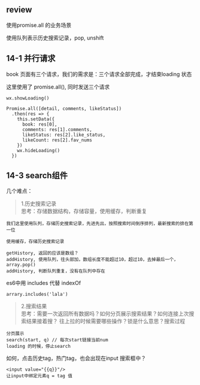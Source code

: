 
## review

使用promise.all 的业务场景

使用队列表示历史搜索记录，pop, unshift



## 14-1 并行请求

book 页面有三个请求，我们的需求是：三个请求全部完成，才结束loading 状态

这里使用了 promise.all(), 同时发送三个请求

	wx.showLoading()
	
	Promise.all([detail, comments, likeStatus])
	  .then(res => {
	    this.setData({
	      book: res[0],
	      comments: res[1].comments,
	      likeStatus: res[2].like_status,
	      likeCount: res[2].fav_nums
	    })
	    wx.hideLoading()
	  })
	  
## 14-3 search组件

几个难点：

> 1.历史搜索记录  
> 思考：存储数据结构，存储容量，使用缓存，判断重复
	
	我们这里使用队列，存储历史搜索记录，先进先出，按照搜索时间倒序排列，最新搜索的排在第一位
	
	使用缓存，存储历史搜索记录
	
	getHistory, 返回的应该是数组？
	addHistory, 使用队列，往头部加，数组长度不能超过10，超过10，去掉最后一个， array.pop()
	addHistory, 判断队列重复，没有在队列中存在


es6中用 includes 代替 indexOf

	arrary.includes('lala')

>2.搜索结果  
>思考：需要一次返回所有数据吗？如何分页展示搜索结果？如何连接上次搜索结果接着搜？
往上拉的时候需要哪些操作？锁是什么意思？搜索过程

	分页展示
	search(start, q) // 每次start链接当前num
	loading 的时候，停止search

如何，点击历史tag，热门tag，也会出现在input 搜索框中？
	
	<input value="{{q}}"/>
	让input中绑定元素q = tag 值












